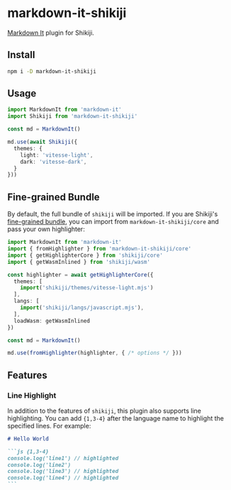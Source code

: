 # markdown-it-shikiji

<Badges name="markdown-it-shikiji" />

[Markdown It](https://markdown-it.github.io/) plugin for Shikiji.

## Install

```bash
npm i -D markdown-it-shikiji
```

## Usage

```ts
import MarkdownIt from 'markdown-it'
import Shikiji from 'markdown-it-shikiji'

const md = MarkdownIt()

md.use(await Shikiji({
  themes: {
    light: 'vitesse-light',
    dark: 'vitesse-dark',
  }
}))
```

## Fine-grained Bundle

By default, the full bundle of `shikiji` will be imported. If you are Shikiji's [fine-grained bundle](/guide/install#fine-grained-bundle), you can import from `markdown-it-shikiji/core` and pass your own highlighter:

```ts
import MarkdownIt from 'markdown-it'
import { fromHighlighter } from 'markdown-it-shikiji/core'
import { getHighlighterCore } from 'shikiji/core'
import { getWasmInlined } from 'shikiji/wasm'

const highlighter = await getHighlighterCore({
  themes: [
    import('shikiji/themes/vitesse-light.mjs')
  ],
  langs: [
    import('shikiji/langs/javascript.mjs'),
  ],
  loadWasm: getWasmInlined
})

const md = MarkdownIt()

md.use(fromHighlighter(highlighter, { /* options */ }))
```

## Features

### Line Highlight

In addition to the features of `shikiji`, this plugin also supports line highlighting. You can add `{1,3-4}` after the language name to highlight the specified lines. For example:

````md
# Hello World

```js {1,3-4}
console.log('line1') // highlighted
console.log('line2')
console.log('line3') // highlighted
console.log('line4') // highlighted
```
````
